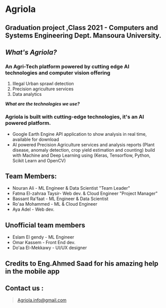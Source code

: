 # **Agriola**

## Graduation project ,Class 2021 - Computers and Systems Engineering Dept. Mansoura University.
## ***What's Agriola?***
### An Agri-Tech platform powered by cutting edge AI technologies and computer vision offering
1. Illegal Urban sprawl detection
2. Precision agriculture services
3. Data analytics 

***What are the technologies we use?***
### Agriola is built with cutting-edge technologies, it's an AI powered platform. 

- Google Earth Engine API application to show analysis in real time, available for download
- AI powered Precision Agriculture services and analysis reports (Plant disease, anomaly detection, crop yield estimation and counting) build with Machine and Deep Learning using (Keras, Tensorflow, Python, Scikit Learn and OpenCV)


## Team Members:

 - Nouran Ali  - ML Engineer & Data Scientist  "Team Leader"
 - Fatma El-zahraa Taysir- Web dev. & Cloud Engineer  "Project Manager"
 - Bassant Ra'faat - ML Engineer & Data Scientist
 - Ro'aa Mohammed - ML & Cloud Engineer 
 - Aya Adel  - Web dev.
 ## Unofficial team members
 
 - Eslam El gendy  - ML Engineer
 - Omar Kassem - Front End dev.
 - Do'aa El-Mekkawy  - UI/UX designer
 
## Credits to Eng.Ahmed Saad for his amazing help in the mobile app 

## **Contact us** :

> Agriola.info@gmail.com
>
